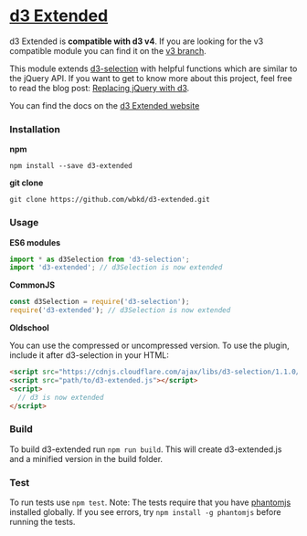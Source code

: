 # [d3 Extended](http://wbkd.github.io/d3-extended/)

d3 Extended is **compatible with d3 v4**. If you are looking for the v3 compatible module you can find it on the [v3 branch](https://github.com/wbkd/d3-extended/tree/v3).

This module extends [d3-selection](https://github.com/d3/d3-selection) with helpful functions which are similar to the jQuery API. If you want to get to know more about this project, feel free to read the blog post: [Replacing jQuery with d3](http://blog.webkid.io/replacing-jquery-with-d3).

You can find the docs on the [d3 Extended website](http://wbkd.github.io/d3-extended/)

### Installation

**npm**

```shell
npm install --save d3-extended
```

**git clone**

```shell
git clone https://github.com/wbkd/d3-extended.git
```


### Usage

**ES6 modules**

```javascript
import * as d3Selection from 'd3-selection';
import 'd3-extended'; // d3Selection is now extended
```

**CommonJS**

```javascript
const d3Selection = require('d3-selection');
require('d3-extended'); // d3Selection is now extended
```

**Oldschool**

You can use the compressed or uncompressed version.
To use the plugin, include it after d3-selection in your HTML:

```html
<script src="https://cdnjs.cloudflare.com/ajax/libs/d3-selection/1.1.0/d3-selection.min.js"></script>
<script src="path/to/d3-extended.js"></script>
<script>
  // d3 is now extended
</script>
```


### Build

To build d3-extended run ```npm run build```.
This will create d3-extended.js and a minified version in the build folder.

### Test

To run tests use ```npm test```. Note: The tests require that you have [phantomjs](http://phantomjs.org/) installed globally. If you see errors, try ```npm install -g phantomjs``` before running the tests.

